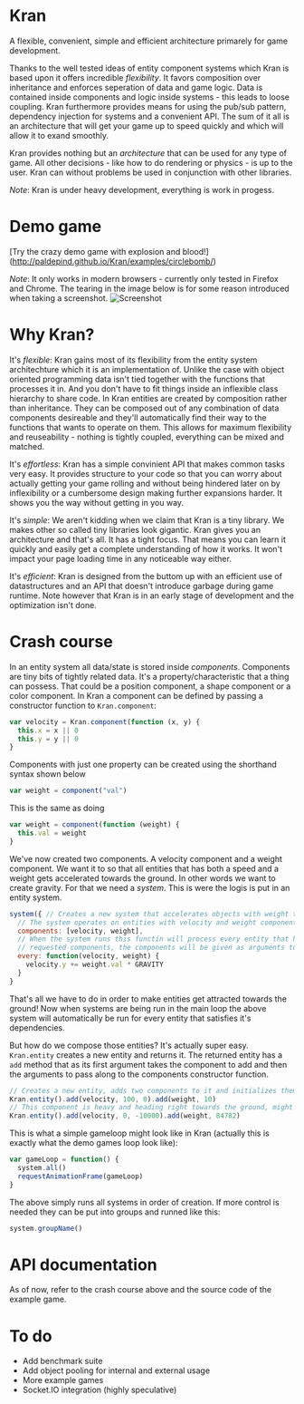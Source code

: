 Kran
====

A flexible, convenient, simple and efficient architecture primarely for game
development.

Thanks to the well tested ideas of entity
component systems which Kran is based upon it offers incredible _flexibility_.
It favors composition over inheritance and enforces seperation of
data and game logic. Data is contained inside components and logic inside
systems - this leads to loose coupling. Kran furthermore provides means for using
the pub/sub pattern, dependency injection for systems and a convenient API.
The sum of it all is an architecture that will get your game up to speed
quickly and which will allow it to exand smoothly.

Kran provides nothing but an _architecture_ that can be used for any type of
game. All other decisions - like how to do rendering or physics - is up to the
user. Kran can without problems be used in conjunction with other libraries.

_Note_: Kran is under heavy development, everything is work in progess.

Demo game
=========
[Try the crazy demo game with explosion and blood!]
(http://paldepind.github.io/Kran/examples/circlebomb/)

_Note_: It only works in modern browsers - currently only tested in Firefox and
Chrome. The tearing in the image below is for some reason introduced when
taking a screenshot.
![Screenshot](http://i.imgur.com/6N0gzYX.png "Screenshot of demo game")

Why Kran?
=========

It's _flexible_:
Kran gains most of its flexibility from the entity system architechture which it is
an implementation of. Unlike the case with object oriented programming data
isn't tied together with the functions that processes it in. And you don't have
to fit things inside an inflexible class hierarchy to share code. In Kran
entities are created by composition rather than inheritance. They can be
composed out of any combination of data components desireable and they'll
automatically find their way to the functions that wants to operate on them.
This allows for maximum flexibility and reuseability - nothing is tightly
coupled, everything can be mixed and matched.

It's _effortless_:
Kran has a simple convinient API that makes common tasks very easy. It
provides structure to your code so that you can worry about actually getting
your game rolling and without being hindered later on by inflexibility or a
cumbersome design making further expansions harder. It shows you the way
without getting in you way.

It's _simple_:
We aren't kidding when we claim that Kran is a tiny library. We makes other
so called tiny libraries look gigantic. Kran gives you an architecture and
that's all. It has a tight focus. That means you can learn it quickly and
easily get a complete understanding of how it works. It won't impact your page
loading time in any noticeable way either.

It's _efficient_: Kran is designed from the buttom up with an efficient use of
datastructures and an API that doesn't introduce garbage during game runtime.
Note however that Kran is in an early stage of development and the optimization
isn't done.

Crash course
============

In an entity system all data/state is stored inside _components_. Components
are tiny bits of tightly related data. It's a property/characteristic that
a thing can possess. That could be a position component, a shape component
or a color component. In Kran a component can be defined by passing a
constructor function to `Kran.component`:

```javascript
var velocity = Kran.component(function (x, y) {
  this.x = x || 0
  this.y = y || 0
}
```

Components with just one property can be created using the shorthand syntax
shown below
```javascript
var weight = component("val")
```
This is the same as doing
```javascript
var weight = component(function (weight) {
  this.val = weight
}
```

We've now created two components. A velocity component and a weight component.
We want it to so that all entities that has both a speed and a weight gets
accelerated towards the ground. In other words we want to create gravity.
For that we need a _system_. This is were the logis is put in an entity
system.

```javascript
system({ // Creates a new system that accelerates objects with weight towards the ground
  // The system operates on entities with velocity and weight components
  components: [velocity, weight],
  // When the system runs this functin will process every entity that has the
  // requested components, the components will be given as arguments to the function
  every: function(velocity, weight) {
    velocity.y += weight.val * GRAVITY
  }
}
```

That's all we have to do in order to make entities get attracted towards the
ground! Now when systems are being run in the main loop the above system will
automatically be run for every entity that satisfies it's dependencies.

But how do we compose those entities? It's actually super easy. `Kran.entity`
creates a new entity and returns it. The returned entity has a `add` method
that as its first argument takes the component to add and then the arguments
to pass along to the components constructor function.

```javascript
// Creates a new entity, adds two components to it and initializes them
Kran.entity().add(velocity, 100, 0).add(weight, 10)
// This component is heavy and heading right towards the ground, might be a meteor ;)
Kran.entity().add(velocity, 0, -10000).add(weight, 84782)
```

This is what a simple gameloop might look like in Kran (actually this is exactly
what the demo games loop look like):
```javascript
var gameLoop = function() {      
  system.all()
  requestAnimationFrame(gameLoop)
}  
```
The above simply runs all systems in order of creation. If more control is needed
they can be put into groups and runned like this:
```javascript
system.groupName()
```

API documentation
=============

As of now, refer to the crash course above and the source code of the example game.

To do
=====

* Add benchmark suite
* Add object pooling for internal and external usage
* More example games
* Socket.IO integration (highly speculative)
